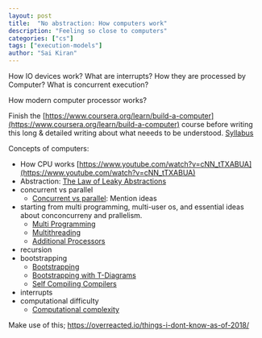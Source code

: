 ```yaml
---
layout: post
title:  "No abstraction: How computers work"
description: "Feeling so close to computers"
categories: ["cs"]
tags: ["execution-models"]
author: "Sai Kiran"
---
```



How IO devices work?
What are interrupts?
How they are processed by Computer?
What is concurrent execution?


How modern computer processor works?


Finish the [https://www.coursera.org/learn/build-a-computer](https://www.coursera.org/learn/build-a-computer) course before writing this long & 
detailed writing about what neeeds to be understood. [Syllabus](https://docs.wixstatic.com/ugd/44046b_9b60bbc2723a435db664fa0faa4dc645.pdf)

Concepts of computers:
- How CPU works [https://www.youtube.com/watch?v=cNN_tTXABUA](https://www.youtube.com/watch?v=cNN_tTXABUA)
- Abstraction: [The Law of Leaky Abstractions](https://www.joelonsoftware.com/2002/11/11/the-law-of-leaky-abstractions/)
- concurrent vs parallel
    - [Concurrent vs parallel](https://blog.golang.org/concurrency-is-not-parallelism): Mention ideas
- starting from multi programming, multi-user os, and essential ideas about conconcurreny and prallelism.
    - [Multi Programming](https://www.youtube.com/watch?v=MB0yDMQj1lU)
    - [Multithreading](https://www.youtube.com/watch?v=7ENFeb-J75k)
    - [Additional Processors](https://www.youtube.com/watch?v=CDpL9wOQcus)
- recursion
- bootstrapping
    - [Bootstrapping](https://www.youtube.com/watch?v=nslY1s0U9_c)
    - [Bootstrapping with T-Diagrams](https://www.youtube.com/watch?v=PjeE8Bc96HY&t=20s)
    - [Self Compiling Compilers](https://www.youtube.com/watch?v=lJf2i87jgFA)
- interrupts
- computational difficulty
    - [Computational complexity](https://www.youtube.com/watch?v=moPtwq_cVH8)
    
    
    
Make use of this; https://overreacted.io/things-i-dont-know-as-of-2018/